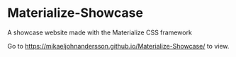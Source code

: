 # Materialize-Showcase
A showcase website made with the Materialize CSS framework

Go to https://mikaeljohnandersson.github.io/Materialize-Showcase/ to view. 
